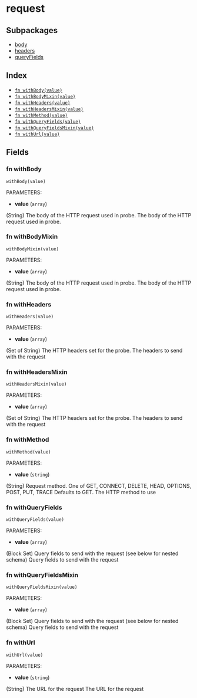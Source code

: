 # request



## Subpackages

* [body](body.md)
* [headers](headers.md)
* [queryFields](queryFields.md)

## Index

* [`fn withBody(value)`](#fn-withbody)
* [`fn withBodyMixin(value)`](#fn-withbodymixin)
* [`fn withHeaders(value)`](#fn-withheaders)
* [`fn withHeadersMixin(value)`](#fn-withheadersmixin)
* [`fn withMethod(value)`](#fn-withmethod)
* [`fn withQueryFields(value)`](#fn-withqueryfields)
* [`fn withQueryFieldsMixin(value)`](#fn-withqueryfieldsmixin)
* [`fn withUrl(value)`](#fn-withurl)

## Fields

### fn withBody

```jsonnet
withBody(value)
```

PARAMETERS:

* **value** (`array`)

(String) The body of the HTTP request used in probe.
The body of the HTTP request used in probe.
### fn withBodyMixin

```jsonnet
withBodyMixin(value)
```

PARAMETERS:

* **value** (`array`)

(String) The body of the HTTP request used in probe.
The body of the HTTP request used in probe.
### fn withHeaders

```jsonnet
withHeaders(value)
```

PARAMETERS:

* **value** (`array`)

(Set of String) The HTTP headers set for the probe.
The headers to send with the request
### fn withHeadersMixin

```jsonnet
withHeadersMixin(value)
```

PARAMETERS:

* **value** (`array`)

(Set of String) The HTTP headers set for the probe.
The headers to send with the request
### fn withMethod

```jsonnet
withMethod(value)
```

PARAMETERS:

* **value** (`string`)

(String) Request method. One of GET, CONNECT, DELETE, HEAD, OPTIONS, POST, PUT, TRACE Defaults to GET.
The HTTP method to use
### fn withQueryFields

```jsonnet
withQueryFields(value)
```

PARAMETERS:

* **value** (`array`)

(Block Set) Query fields to send with the request (see below for nested schema)
Query fields to send with the request
### fn withQueryFieldsMixin

```jsonnet
withQueryFieldsMixin(value)
```

PARAMETERS:

* **value** (`array`)

(Block Set) Query fields to send with the request (see below for nested schema)
Query fields to send with the request
### fn withUrl

```jsonnet
withUrl(value)
```

PARAMETERS:

* **value** (`string`)

(String) The URL for the request
The URL for the request